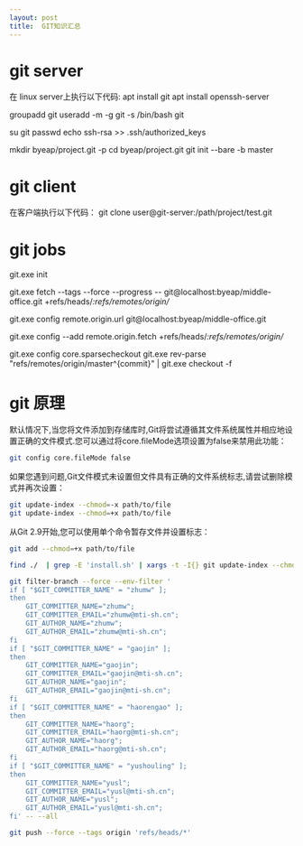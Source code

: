```yaml
---
layout: post
title:  GIT知识汇总
---
```


# git server

在 linux server上执行以下代码:
apt install git
apt install openssh-server

groupadd git
useradd -m -g git -s /bin/bash git

su git
passwd
echo ssh-rsa >> .ssh/authorized_keys

mkdir byeap/project.git -p
cd byeap/project.git 
git init --bare -b master

# git client

在客户端执行以下代码：
git clone user@git-server:/path/project/test.git

# git jobs

git.exe init

git.exe fetch --tags --force --progress -- git@localhost:byeap/middle-office.git +refs/heads/*:refs/remotes/origin/* 

git.exe config remote.origin.url git@localhost:byeap/middle-office.git

git.exe config --add remote.origin.fetch +refs/heads/*:refs/remotes/origin/*
<!-- 稀疏检出 -->
git.exe config core.sparsecheckout
git.exe rev-parse "refs/remotes/origin/master^{commit}" | git.exe checkout -f 


# git 原理


默认情况下,当您将文件添加到存储库时,Git将尝试遵循其文件系统属性并相应地设置正确的文件模式.您可以通过将core.fileMode选项设置为false来禁用此功能：
```sh
git config core.fileMode false
```

如果您遇到问题,Git文件模式未设置但文件具有正确的文件系统标志,请尝试删除模式并再次设置：
```sh
git update-index --chmod=-x path/to/file
git update-index --chmod=+x path/to/file
```
从Git 2.9开始,您可以使用单个命令暂存文件并设置标志：
```sh
git add --chmod=+x path/to/file
```
```sh
find ./  | grep -E 'install.sh' | xargs -t -I{} git update-index --chmod=+x {}
```


```sh
git filter-branch --force --env-filter '
if [ "$GIT_COMMITTER_NAME" = "zhumw" ];
then
    GIT_COMMITTER_NAME="zhumw";
    GIT_COMMITTER_EMAIL="zhumw@mti-sh.cn";
    GIT_AUTHOR_NAME="zhumw";
    GIT_AUTHOR_EMAIL="zhumw@mti-sh.cn";
fi
if [ "$GIT_COMMITTER_NAME" = "gaojin" ];
then
    GIT_COMMITTER_NAME="gaojin";
    GIT_COMMITTER_EMAIL="gaojin@mti-sh.cn";
    GIT_AUTHOR_NAME="gaojin";
    GIT_AUTHOR_EMAIL="gaojin@mti-sh.cn";
fi
if [ "$GIT_COMMITTER_NAME" = "haorengao" ];
then
    GIT_COMMITTER_NAME="haorg";
    GIT_COMMITTER_EMAIL="haorg@mti-sh.cn";
    GIT_AUTHOR_NAME="haorg";
    GIT_AUTHOR_EMAIL="haorg@mti-sh.cn";
fi
if [ "$GIT_COMMITTER_NAME" = "yushouling" ];
then
    GIT_COMMITTER_NAME="yusl";
    GIT_COMMITTER_EMAIL="yusl@mti-sh.cn";
    GIT_AUTHOR_NAME="yusl";
    GIT_AUTHOR_EMAIL="yusl@mti-sh.cn";
fi' -- --all

git push --force --tags origin 'refs/heads/*'


```
